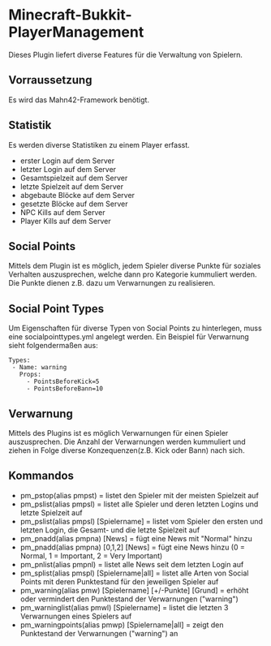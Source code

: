 Minecraft-Bukkit-PlayerManagement
=================================

Dieses Plugin liefert diverse Features für die Verwaltung von Spielern.

Vorraussetzung
--------------
Es wird das Mahn42-Framework benötigt.

Statistik
---------
Es werden diverse Statistiken zu einem Player erfasst.

- erster Login auf dem Server
- letzter Login auf dem Server
- Gesamtspielzeit auf dem Server
- letzte Spielzeit auf dem Server
- abgebaute Blöcke auf dem Server
- gesetzte Blöcke auf dem Server
- NPC Kills auf dem Server
- Player Kills auf dem Server

Social Points
-------------
Mittels dem Plugin ist es möglich, jedem Spieler diverse Punkte für soziales Verhalten auszusprechen,
welche dann pro Kategorie kummuliert werden. Die Punkte dienen z.B. dazu um Verwarnungen zu realisieren.

Social Point Types
------------------
Um Eigenschaften für diverse Typen von Social Points zu hinterlegen, muss eine socialpointtypes.yml angelegt werden.
Ein Beispiel für Verwarnung sieht folgendermaßen aus:
    
    Types:
     - Name: warning
       Props:
         - PointsBeforeKick=5
         - PointsBeforeBann=10

Verwarnung
----------
Mittels des Plugins ist es möglich Verwarnungen für einen Spieler auszusprechen. Die Anzahl der Verwarnungen 
werden kummuliert und ziehen in Folge diverse Konzequenzen(z.B. Kick oder Bann) nach sich.

Kommandos
---------
- pm_pstop(alias pmpst) = listet den Spieler mit der meisten Spielzeit auf
- pm_pslist(alias pmpsl) = listet alle Spieler und deren letzten Logins und letzte Spielzeit auf
- pm_pslist(alias pmpsl) [Spielername] = listet vom Spieler den ersten und letzten Login, die Gesamt- und die letzte Spielzeit auf
- pm_pnadd(alias pmpna) [News] = fügt eine News mit "Normal" hinzu
- pm_pnadd(alias pmpna) [0,1,2] [News] = fügt eine News hinzu (0 = Normal, 1 = Important, 2 = Very Important)
- pm_pnlist(alias pmpnl) = listet alle News seit dem letzten Login auf
- pm_splist(alias pmspl) [Spielername|all] = listet alle Arten von Social Points mit deren Punktestand für den jeweiligen Spieler auf
- pm_warning(alias pmw) [Spielername] [+/-Punkte] [Grund] = erhöht oder vermindert den Punktestand der Verwarnungen ("warning")
- pm_warninglist(alias pmwl) [Spielername] = listet die letzten 3 Verwarnungen eines Spielers auf
- pm_warningpoints(alias pmwp) [Spielername|all] = zeigt den Punktestand der Verwarnungen ("warning") an
